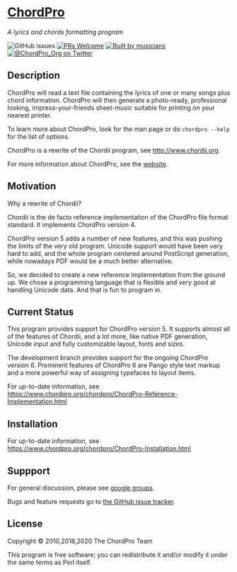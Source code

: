 # [ChordPro](https://www.chordpro.org)
*A lyrics and chords formatting program*

![GitHub issues](https://img.shields.io/github/issues/chordpro/chordpro)
[![PRs Welcome](https://img.shields.io/badge/PRs-welcome-brightgreen.svg)](http://makeapullrequest.com)
[![Built by musicians](https://img.shields.io/badge/built%20by-musicians%20𝄞-d15d27.svg?&labelColor=e36d25)](https://forthebadge.com)
[![@ChordPro_Org on Twitter](https://img.shields.io/badge/twitter-@ChordPro%5FOrg-1DA1F2.svg)](https://twitter.com/ChordPro_Org)

## Description
ChordPro will read a text file containing the lyrics of one or many songs plus chord information. ChordPro will then generate a photo-ready, professional looking, impress-your-friends sheet-music suitable for printing on your nearest printer.

To learn more about ChordPro, look for the man page or do `chordpro --help` for the list of options.

ChordPro is a rewrite of the Chordii program, see <http://www.chordii.org>.

For more information about ChordPro, see the [website](http://www.chordpro.org).

## Motivation
Why a rewrite of Chordii?

Chordii is the de facto reference implementation of the ChordPro file format standard. It implements ChordPro version 4.

ChordPro version 5 adds a number of new features, and this was pushing the limits of the very old program. Unicode support would have been very hard to add, and the whole program centered around PostScript generation, while nowadays PDF would be a much better alternative.

So, we decided to create a new reference implementation from the ground up. We chose a programming language that is flexible and very good at handling Unicode data. And that is fun to program in.

## Current Status
This program provides support for ChordPro version 5. It supports
almost all of the features of Chordii, and a lot more, like native PDF
generation, Unicode input and fully customizable layout, fonts and
sizes.

The development branch provides support for the ongoing ChordPro
version 6. Prominent features of ChordPro 6 are Pango style text
markup and a more powerful way of assigning typefaces to layout items.

For up-to-date information, see <https://www.chordpro.org/chordpro/ChordPro-Reference-Implementation.html>

## Installation
For up-to-date information, see <https://www.chordpro.org/chordpro/ChordPro-Installation.html>

## Suppport
For general discussion, please see [google groups](https://groups.google.com/forum/#!forum/chordpro).

Bugs and feature requests go to [the GitHub issue tracker](https://github.com/ChordPro/chordpro/issues).

## License
Copyright © 2010,2018,2020 The ChordPro Team

This program is free software; you can redistribute it and/or modify it
under the same terms as Perl itself.
